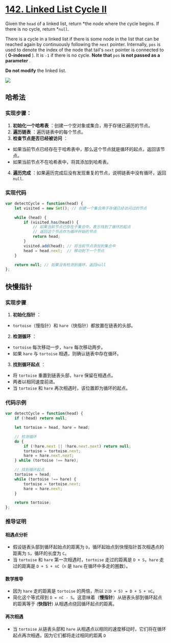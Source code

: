 # [142. Linked List Cycle II](https://leetcode.com/problems/linked-list-cycle-ii/)

Given the `head` of a linked list, return *the node where the cycle begins. If there is no cycle, return *`null`.

There is a cycle in a linked list if there is some node in the list that can be reached again by continuously following the `next` pointer. Internally, `pos` is used to denote the index of the node that tail's `next` pointer is connected to ( **0-indexed** ). It is `-1` if there is no cycle. **Note that** `pos`  **is not passed as a parameter** .

**Do not modify** the linked list.

![](https://assets.leetcode.com/uploads/2018/12/07/circularlinkedlist.png)

## 哈希法

### 实现步骤：

1. **初始化一个哈希表** ：创建一个空对象或集合，用于存储已遍历的节点。
2. **遍历链表** ：遍历链表中的每个节点。
3. **检查节点是否已经被访问** ：

* 如果当前节点已经存在于哈希表中，那么这个节点就是循环的起点，返回该节点。
* 如果当前节点不在哈希表中，将其添加到哈希表。

4. **遍历完成** ：如果遍历完成后没有发现重复的节点，说明链表中没有循环，返回 `null`.

### 实现代码

```javascript
var detectCycle = function(head) {
    let visited = new Set(); // 创建一个集合用于存储已经访问过的节点

    while (head) {
        if (visited.has(head)) {
            // 如果当前节点已存在于集合中，表示找到了循环的起点
            // 返回这个节点作为循环开始的节点
            return head;
        }
        visited.add(head); // 将当前节点添加到集合中
        head = head.next;  // 移动到下一个节点
    }

    return null; // 如果没有检测到循环，返回null
};

```

## 快慢指针

### 实现步骤

1. **初始化指针** ：

* `tortoise`（慢指针）和 `hare`（快指针）都放置在链表的头部。

2. **检测循环** ：

* `tortoise` 每次移动一步，`hare` 每次移动两步。
* 如果 `hare` 与 `tortoise` 相遇，则确认链表中存在循环。

3. **找到循环起点** ：

* 将 `tortoise` 重置到链表头部，`hare` 保留在相遇点。
* 两者以相同速度前进。
* 当 `tortoise` 和 `hare` 再次相遇时，该位置即为循环的起点。

### 代码示例

```javascript
var detectCycle = function(head) {
    if (!head) return null;

    let tortoise = head, hare = head;

    // 检测循环
    do {
        if (!hare.next || !hare.next.next) return null;
        tortoise = tortoise.next;
        hare = hare.next.next;
    } while (tortoise !== hare);

    // 找到循环起点
    tortoise = head;
    while (tortoise !== hare) {
        tortoise = tortoise.next;
        hare = hare.next;
    }

    return tortoise;
};

```

### 推导证明

#### 相遇点分析

* 假设链表头部到循环起始点的距离为 `D`，循环起始点到快慢指针首次相遇点的距离为 `S`，循环的长度为 `C`。
* 当 `tortoise` 和 `hare` 第一次相遇时，`tortoise` 走过的距离是 `D + S`，`hare` 走过的距离是 `D + S + nC`（`n` 是 `hare` 在循环中多走的圈数）。

#### 数学推导

* 因为 `hare` 走的距离是 `tortoise` 的两倍，所以 `2(D + S) = D + S + nC`。
* 简化这个等式得到 `D = nC - S`。这意味着（**慢指针**）从链表头部到循环起点的距离等于 (**快指针**) 从相遇点绕回循环起点的距离。

#### 再次相遇

* 当 `tortoise` 从链表头部和 `hare` 从相遇点以相同的速度移动时，它们将在循环起点再次相遇，因为它们都将走过相同的距离 `D`
